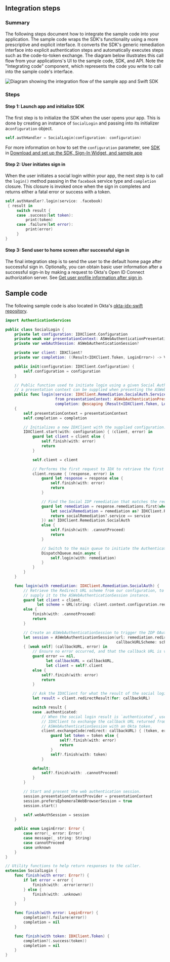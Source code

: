 ## Integration steps

### Summary

The following steps document how to integrate the sample code into your
application. The sample code wraps the SDK's functionality using a more
prescriptive and explicit interface. It converts the SDK's generic remediation
interface into explicit authentication steps and automatically executes steps
such as the code-to-token exchange. The diagram below illustrates this call flow
from your applications's UI to the sample code, SDK, and API. Note the "Integrating code"
component, which represents the code you write to call into the sample code's interface.

<div class="common-image-format">

 ![Diagram showing the integration flow of the sample app and Swift SDK](/img/oie-embedded-sdk/oie-embedded-sdk-swift-sample-code-overview.png)

</div>

### Steps

#### Step 1: Launch app and initialize SDK

The first step is to initialize the SDK when the user opens your app.
This is done by creating an instance of `SocialLogin` and passing
into its initializer a`configuration` object.

 ```swift
self.authHandler = SocialLogin(configuration: configuration)
```

For more information on how to set the `configuration` parameter, see
[SDK](/docs/guides/oie-embedded-common-download-setup-app/ios/main/#sdk)
in
[Download and set up the SDK, Sign-In Widget, and sample app](/docs/guides/oie-embedded-common-download-setup-app/ios/main)


#### Step 2: User initiates sign in

When the user initiates a social login within your app, the next step
is to call the `login()` method passing in the `facebook` service type
and `completion` closure. This closure is invoked once when the sign in completes
and returns either a fatal error or success with a token.

```swift
self.authHandler?.login(service: .facebook)
 { result in
     switch result {
     case .success(let token):
         print(token)
     case .failure(let error):
         print(error)
     }
}
```

#### Step 3: Send user to home screen after successful sign in

The final integration step is to send the user to the default home page
after successful sign in. Optionally, you can obtain basic user information after a
successful sign-in by making a request to Okta's Open ID Connect authorization server.
See [Get user profile information after sign in](/docs/guides/oie-embedded-sdk-alternate-flows/ios/main/#get-user-profile-information-after-sign-in).


## Sample code

The following sample code is also located in Okta's
[okta-idx-swift repository](https://github.com/okta/okta-idx-swift/blob/master/Samples/Signin%20Samples/BasicLogin.swift).

```swift
import AuthenticationServices

public class SocialLogin {
    private let configuration: IDXClient.Configuration
    private weak var presentationContext: ASWebAuthenticationPresentationContextProviding?
    private var webAuthSession: ASWebAuthenticationSession?

    private var client: IDXClient?
    private var completion: ((Result<IDXClient.Token, LoginError>) -> Void)?

    public init(configuration: IDXClient.Configuration) {
        self.configuration = configuration
    }

    // Public function used to initiate login using a given Social Authentication service. Optionally,
    // a presentation context can be supplied when presenting the ASWebAuthenticationSession instance.
    public func login(service: IDXClient.Remediation.SocialAuth.Service,
                      from presentationContext: ASWebAuthenticationPresentationContextProviding? = nil,
                      completion: @escaping (Result<IDXClient.Token, LoginError>) -> Void)
    {
        self.presentationContext = presentationContext
        self.completion = completion

        // Initializes a new IDXClient with the supplied configuration.
        IDXClient.start(with: configuration) { (client, error) in
            guard let client = client else {
                self.finish(with: error)
                return
            }

            self.client = client

            // Performs the first request to IDX to retrieve the first response.
            client.resume { (response, error) in
                guard let response = response else {
                    self.finish(with: error)
                    return
                }

                // Find the Social IDP remediation that matches the requested social auth service.
                guard let remediation = response.remediations.first(where: { remediation in
                    let socialRemediation = remediation as? IDXClient.Remediation.SocialAuth
                    return socialRemediation?.service == service
                }) as? IDXClient.Remediation.SocialAuth
                else {
                    self.finish(with: .cannotProceed)
                    return
                }

                // Switch to the main queue to initiate the AuthenticationServices workflow.
                DispatchQueue.main.async {
                    self.login(with: remediation)
                }
            }
        }
    }

    func login(with remediation: IDXClient.Remediation.SocialAuth) {
        // Retrieve the Redirect URL scheme from our configuration, to
        // supply it to the ASWebAuthenticationSession instance.
        guard let client = client,
              let scheme = URL(string: client.context.configuration.redirectUri)?.scheme
        else {
            finish(with: .cannotProceed)
            return
        }

        // Create an ASWebAuthenticationSession to trigger the IDP OAuth2 flow.
        let session = ASWebAuthenticationSession(url: remediation.redirectUrl,
                                                 callbackURLScheme: scheme)
        { [weak self] (callbackURL, error) in
            // Ensure no error occurred, and that the callback URL is valid.
            guard error == nil,
                  let callbackURL = callbackURL,
                  let client = self?.client
            else {
                self?.finish(with: error)
                return
            }

            // Ask the IDXClient for what the result of the social login was.
            let result = client.redirectResult(for: callbackURL)

            switch result {
            case .authenticated:
                // When the social login result is `authenticated`, use the
                // IDXClient to exchange the callback URL returned from
                // ASWebAuthenticationSession with an Okta token.
                client.exchangeCode(redirect: callbackURL) { (token, error) in
                    guard let token = token else {
                        self?.finish(with: error)
                        return
                    }
                    self?.finish(with: token)
                }

            default:
                self?.finish(with: .cannotProceed)
            }
        }

        // Start and present the web authentication session.
        session.presentationContextProvider = presentationContext
        session.prefersEphemeralWebBrowserSession = true
        session.start()

        self.webAuthSession = session
    }

    public enum LoginError: Error {
        case error(_ error: Error)
        case message(_ string: String)
        case cannotProceed
        case unknown
    }
}

// Utility functions to help return responses to the caller.
extension SocialLogin {
    func finish(with error: Error?) {
        if let error = error {
            finish(with: .error(error))
        } else {
            finish(with: .unknown)
        }
    }

    func finish(with error: LoginError) {
        completion?(.failure(error))
        completion = nil
    }

    func finish(with token: IDXClient.Token) {
        completion?(.success(token))
        completion = nil
    }
}
```
